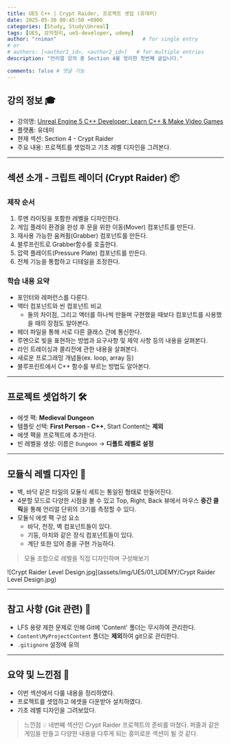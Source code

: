 ```yaml
---
title: UE5 C++ | Crypt Raider, 프로젝트 셋업 (유데미)
date: 2025-05-30 00:45:50 +0900
categories: [Study, Study\Unreal]
tags: [UE5, 강의정리, ue5-developer, udemy]
author: "rniman"                            # for single entry
# or
# authors: [<author1_id>, <author2_id>]   # for multiple entries
description: "언리얼 강의 중 Section 4를 정리한 첫번째 글입니다."

comments: false # 댓글 기능
---
```


## 강의 정보 🎓
- 강의명: [Unreal Engine 5 C++ Developer: Learn C++ & Make Video Games](https://www.udemy.com/course/unrealcourse-korean/?couponCode=CP130525)
- 플랫폼: 유데미
- 현재 섹션: Section 4 - Crypt Raider
- 주요 내용: 프로젝트를 셋업하고 기초 레벨 디자인을 그려본다.

---

## 섹션 소개 - 크립트 레이더 (Crypt Raider) 📦

### 제작 순서

1. 루멘 라이팅을 포함한 레벨을 디자인한다.
2. 게임 플레이 환경을 완성 후 문을 위한 이동(Mover) 컴포넌트를 만든다.
3. 재사용 가능한 움켜쥠(Grabber) 컴포넌트를 만든다.
4. 블루프린트로  Grabber함수를 호출한다.
5. 압력 플레이트(Pressure Plate) 컴포넌트를 만든다.
6. 전체 기능을 통합하고 디테일을 조정한다.

### 학습 내용 요약

- 포인터와 레퍼런스를 다룬다.
- 액터 컴포넌트와 씬 컴포넌트 비교
	- 둘의 차이점, 그리고 액터를 하나씩 만들며 구현했을 때보다 컴포넌트를 사용했을 때의 장점도 알아본다.
- 헤더 파일을 통해 서로 다른 클래스 간에 통신한다.
- 루멘으로 빛을 표현하는 방법과 요구사항 및 제약 사항 등의 내용을 살펴본다.
- 라인 트레이싱과 콜리전에 관한 내용을 살펴본다.
- 새로운 프로그래밍 개념들(ex. loop, array 등)
- 블루프린트에서 C++ 함수를 부르는 방법도 알아본다.

---

## 프로젝트 셋업하기 🛠️

- 에셋 팩: **Medieval Dungeon**
- 템플릿 선택: **First Person - C++**, Start Content는 **제외**
- 에셋 팩을 프로젝트에 추가한다.
- 빈 레벨을 생성: 이름은 `Dungeon` → **디폴트 레벨로 설정**

---

## 모듈식 레벨 디자인 🧱

- 벽, 바닥 같은 타일의 모듈식 세트는 통일된 형태로 만들어진다.
- 4분할 모드로 다양한 시점을 볼 수 있고 Top, Right, Back 뷰에서 마우스 **중간 클릭**을 통해 언리얼 단위의 크기를 측정할 수 있다.
- 모듈식 에셋 팩 구성 요소
    - 바닥, 천장, 벽 컴포넌트들이 있다.
    - 기둥, 아치와 같은 장식 컴포넌트들이 있다.
    - 계단 또한 있어 층을 구현 가능하다.

> 모듈 조합으로 레벨을 직접 디자인하며 구성해보기
    
![Crypt Raider Level Design.jpg](assets/img/UE5/01_UDEMY/Crypt Raider Level Design.jpg)

---

## 참고 사항 (Git 관련) 📝

- LFS 용량 제한 문제로 인해 Git에 'Content\' 폴더는 무시하여 관리한다.
- `Content\MyProjectContent` 폴더는 **제외**하여 git으로 관리한다.
- `.gitignore` 설정에 유의

---

## 요약 및 느낀점 📝

- 이번 섹션에서 다룰 내용을 정리하였다.
- 프로젝트를 셋업하고 에셋을 다운받아 설치하였다.
- 기초 레벨 디자인을 그려보았다.
> 느낀점 💡
> 네번째 섹션인 Crypt Raider 프로젝트의 준비를 마쳤다.
> 퍼즐과 같은 게임을 만들고 다양한 내용을 다루게 되는 흥미로운 섹션이 될 것 같다.
